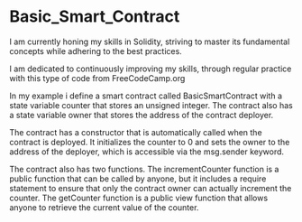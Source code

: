 # Basic_Smart_Contract
I am currently honing my skills in Solidity, striving to master its fundamental concepts while adhering to the best practices. 

I am dedicated to continuously improving my skills, through regular practice with this type of code from FreeCodeCamp.org

In my example i define a smart contract called BasicSmartContract with a state variable counter that stores an unsigned integer. The contract also has a state variable owner that stores the address of the contract deployer.

The contract has a constructor that is automatically called when the contract is deployed. It initializes the counter to 0 and sets the owner to the address of the deployer, which is accessible via the msg.sender keyword.

The contract also has two functions. The incrementCounter function is a public function that can be called by anyone, but it includes a require statement to ensure that only the contract owner can actually increment the counter. The getCounter function is a public view function that allows anyone to retrieve the current value of the counter.






